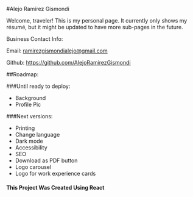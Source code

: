 #Alejo Ramírez Gismondi

Welcome, traveler! This is my personal page. It currently only shows my résumé, but it might be updated to have more sub-pages in the future.

Business Contact Info:

Email: ramirezgismondialejo@gmail.com

Github: https://github.com/AlejoRamirezGismondi

##Roadmap:

###Until ready to deploy:
- Background
- Profile Pic

###Next versions:
- Printing
- Change language
- Dark mode
- Accessibility
- SEO
- Download as PDF button
- Logo carousel
- Logo for work experience cards

#### This Project Was Created Using React
